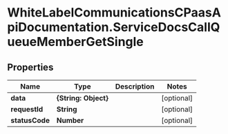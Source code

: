 # WhiteLabelCommunicationsCPaasApiDocumentation.ServiceDocsCallQueueMemberGetSingle

## Properties

Name | Type | Description | Notes
------------ | ------------- | ------------- | -------------
**data** | **{String: Object}** |  | [optional] 
**requestId** | **String** |  | [optional] 
**statusCode** | **Number** |  | [optional] 


